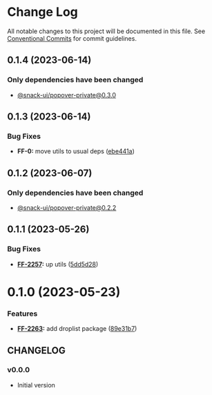 # Change Log

All notable changes to this project will be documented in this file.
See [Conventional Commits](https://conventionalcommits.org) for commit guidelines.

## 0.1.4 (2023-06-14)

### Only dependencies have been changed
* [@snack-ui/popover-private@0.3.0](https://git.sbercloud.tech/sbercloud-ui/tokens-design-system/snack-uikit/-/blob/master/packages/popover-private/CHANGELOG.md)





## 0.1.3 (2023-06-14)


### Bug Fixes

* **FF-0:** move utils to usual deps ([ebe441a](https://git.sbercloud.tech/sbercloud-ui/tokens-design-system/snack-uikit/commits/ebe441ac398065cbe8523cbedd3df53176b9aea5))





## 0.1.2 (2023-06-07)

### Only dependencies have been changed
* [@snack-ui/popover-private@0.2.2](https://git.sbercloud.tech/sbercloud-ui/tokens-design-system/snack-uikit/-/blob/master/packages/popover-private/CHANGELOG.md)





## 0.1.1 (2023-05-26)


### Bug Fixes

* **[FF-2257](https://jira.sbercloud.tech/browse/FF-2257):** up utils ([5dd5d28](https://git.sbercloud.tech/sbercloud-ui/tokens-design-system/snack-uikit/commits/5dd5d28cdbe14973dcc36759e7db003249930a4b))





# 0.1.0 (2023-05-23)


### Features

* **[FF-2263](https://jira.sbercloud.tech/browse/FF-2263):** add droplist package ([89e31b7](https://git.sbercloud.tech/sbercloud-ui/tokens-design-system/snack-uikit/commits/89e31b7e16f4deb860b2b14fa9dfbaa8df0ead96))





## CHANGELOG

### v0.0.0

- Initial version
